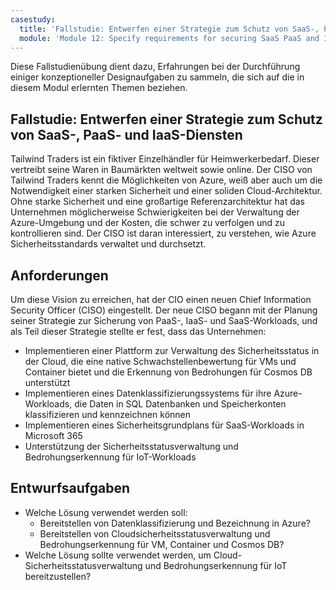 ```yaml
---
casestudy:
  title: 'Fallstudie: Entwerfen einer Strategie zum Schutz von SaaS-, PaaS- und IaaS-Diensten'
  module: 'Module 12: Specify requirements for securing SaaS PaaS and IaaS services'
---
```


Diese Fallstudienübung dient dazu, Erfahrungen bei der Durchführung einiger konzeptioneller Designaufgaben zu sammeln, die sich auf die in diesem Modul erlernten Themen beziehen.

## Fallstudie: Entwerfen einer Strategie zum Schutz von SaaS-, PaaS- und IaaS-Diensten

Tailwind Traders ist ein fiktiver Einzelhändler für Heimwerkerbedarf. Dieser vertreibt seine Waren in Baumärkten weltweit sowie online. Der CISO von Tailwind Traders kennt die Möglichkeiten von Azure, weiß aber auch um die Notwendigkeit einer starken Sicherheit und einer soliden Cloud-Architektur. Ohne starke Sicherheit und eine großartige Referenzarchitektur hat das Unternehmen möglicherweise Schwierigkeiten bei der Verwaltung der Azure-Umgebung und der Kosten, die schwer zu verfolgen und zu kontrollieren sind. Der CISO ist daran interessiert, zu verstehen, wie Azure Sicherheitsstandards verwaltet und durchsetzt.

## Anforderungen

Um diese Vision zu erreichen, hat der CIO einen neuen Chief Information Security Officer (CISO) eingestellt. Der neue CISO begann mit der Planung seiner Strategie zur Sicherung von PaaS-, IaaS- und SaaS-Workloads, und als Teil dieser Strategie stellte er fest, dass das Unternehmen:

-   Implementieren einer Plattform zur Verwaltung des Sicherheitsstatus in der Cloud, die eine native Schwachstellenbewertung für VMs und Container bietet und die Erkennung von Bedrohungen für Cosmos DB unterstützt
-   Implementieren eines Datenklassifizierungssystems für ihre Azure-Workloads, die Daten in SQL Datenbanken und Speicherkonten klassifizieren und kennzeichnen können
-   Implementieren eines Sicherheitsgrundplans für SaaS-Workloads in Microsoft 365
-   Unterstützung der Sicherheitsstatusverwaltung und Bedrohungserkennung für IoT-Workloads

## Entwurfsaufgaben

* Welche Lösung verwendet werden soll:
   - Bereitstellen von Datenklassifizierung und Bezeichnung in Azure?
   - Bereitstellen von Cloudsicherheitsstatusverwaltung und Bedrohungserkennung für VM, Container und Cosmos DB?
* Welche Lösung sollte verwendet werden, um Cloud-Sicherheitsstatusverwaltung und Bedrohungserkennung für IoT bereitzustellen?

